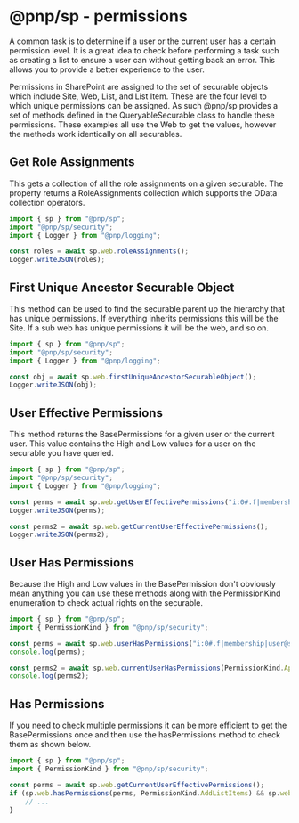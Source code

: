 # @pnp/sp - permissions

A common task is to determine if a user or the current user has a certain permission level. It is a great idea to check before performing a task such as creating a list to ensure a user can without getting back an error. This allows you to provide a better experience to the user.

Permissions in SharePoint are assigned to the set of securable objects which include Site, Web, List, and List Item. These are the four level to which unique permissions can be assigned. As such @pnp/sp provides a set of methods defined in the QueryableSecurable class to handle these permissions. These examples all use the Web to get the values, however the methods work identically on all securables.

## Get Role Assignments

This gets a collection of all the role assignments on a given securable. The property returns a RoleAssignments collection which supports the OData collection operators.

```TypeScript
import { sp } from "@pnp/sp";
import "@pnp/sp/security";
import { Logger } from "@pnp/logging";

const roles = await sp.web.roleAssignments();
Logger.writeJSON(roles);
```

## First Unique Ancestor Securable Object

This method can be used to find the securable parent up the hierarchy that has unique permissions. If everything inherits permissions this will be the Site. If a sub web has unique permissions it will be the web, and so on.

```TypeScript
import { sp } from "@pnp/sp";
import "@pnp/sp/security";
import { Logger } from "@pnp/logging";

const obj = await sp.web.firstUniqueAncestorSecurableObject();
Logger.writeJSON(obj);
```

## User Effective Permissions

This method returns the BasePermissions for a given user or the current user. This value contains the High and Low values for a user on the securable you have queried.

```TypeScript
import { sp } from "@pnp/sp";
import "@pnp/sp/security";
import { Logger } from "@pnp/logging";

const perms = await sp.web.getUserEffectivePermissions("i:0#.f|membership|user@site.com");
Logger.writeJSON(perms);

const perms2 = await sp.web.getCurrentUserEffectivePermissions();
Logger.writeJSON(perms2);
```

## User Has Permissions

Because the High and Low values in the BasePermission don't obviously mean anything you can use these methods along with the PermissionKind enumeration to check actual rights on the securable.

```TypeScript
import { sp } from "@pnp/sp";
import { PermissionKind } from "@pnp/sp/security";

const perms = await sp.web.userHasPermissions("i:0#.f|membership|user@site.com", PermissionKind.ApproveItems);
console.log(perms);

const perms2 = await sp.web.currentUserHasPermissions(PermissionKind.ApproveItems);
console.log(perms2);
```

## Has Permissions

If you need to check multiple permissions it can be more efficient to get the BasePermissions once and then use the hasPermissions method to check them as shown below.

```TypeScript
import { sp } from "@pnp/sp";
import { PermissionKind } from "@pnp/sp/security";

const perms = await sp.web.getCurrentUserEffectivePermissions();
if (sp.web.hasPermissions(perms, PermissionKind.AddListItems) && sp.web.hasPermissions(perms, PermissionKind.DeleteVersions)) {
    // ...
}
```
